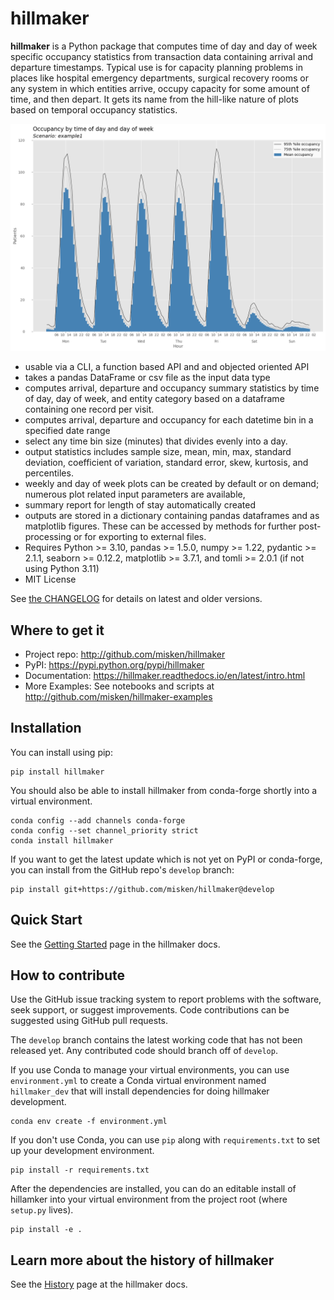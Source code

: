# hillmaker

**hillmaker** is a Python package that computes time of day and day of week specific
occupancy statistics from transaction data containing arrival and departure
timestamps. Typical use is for capacity planning problems in places like
hospital emergency departments, surgical recovery rooms or any system in which
entities arrive, occupy capacity for some amount of time, and then depart. It
gets its name from the hill-like nature of plots based on temporal occupancy
statistics.

![hillmaker Screenshot](docs/images/example1_occupancy_week.png "hillmaker screenshot")

- usable via a CLI, a function based API and and objected oriented API
- takes a pandas DataFrame or csv file as the input data type
- computes arrival, departure and occupancy summary statistics
  by time of day, day of week, and entity category based on a dataframe containing one
  record per visit.
- computes arrival, departure and occupancy for each datetime bin in a specified date range
- select any time bin size (minutes) that divides evenly into a day.
- output statistics includes sample size, mean, min, max, standard deviation,
  coefficient of variation, standard error, skew, kurtosis, and percentiles.
- weekly and day of week plots can be created by default or on demand; numerous plot related input parameters are available,
- summary report for length of stay automatically created
- outputs are stored in a dictionary containing pandas dataframes and as matplotlib figures. These can be accessed by methods for further post-processing or for exporting to external files.
- Requires Python >= 3.10, pandas >= 1.5.0, numpy >= 1.22, pydantic >= 2.1.1, seaborn >= 0.12.2, matplotlib >= 3.7.1, and tomli >= 2.0.1 (if not using Python 3.11)
- MIT License

See [the CHANGELOG](https://github.com/misken/hillmaker/blob/develop/CHANGELOG.md) for details on latest and older versions.

Where to get it
---------------

* Project repo: http://github.com/misken/hillmaker
* PyPI: https://pypi.python.org/pypi/hillmaker
* Documentation: https://hillmaker.readthedocs.io/en/latest/intro.html
* More Examples: See notebooks and scripts at http://github.com/misken/hillmaker-examples

Installation
-------------

You can install using pip:

    pip install hillmaker
    
You should also be able to install hillmaker from conda-forge shortly into a virtual environment.

    conda config --add channels conda-forge
    conda config --set channel_priority strict
    conda install hillmaker 
    
If you want to get the latest update which is not yet on PyPI or conda-forge, you can install from the GitHub repo's `develop` branch:

    pip install git+https://github.com/misken/hillmaker@develop

Quick Start
-----------

See the [Getting Started](https://hillmaker.readthedocs.io/en/latest/getting_started.html) page in the hillmaker docs.

How to contribute
-----------------

Use the GitHub issue tracking system to report problems with the software, seek support, or suggest improvements. 
Code contributions can be suggested using GitHub pull requests. 

The `develop` branch contains the latest working code that has not been released yet. Any contributed code should
branch off of `develop`.

If you use Conda to manage your virtual environments, you can use `environment.yml` to create a Conda
virtual environment named `hillmaker_dev` that will install dependencies for doing hillmaker development.

    conda env create -f environment.yml

If you don't use Conda, you can use `pip` along with `requirements.txt` to set up your development environment.

    pip install -r requirements.txt
    
After the dependencies are installed, you can do an editable install of hillamker into your virtual environment from the project root (where `setup.py` lives).

    pip install -e .

Learn more about the history of hillmaker
-----------------------------------------

See the [History](https://hillmaker.readthedocs.io/en/latest/history.html) page at the hillmaker docs.
